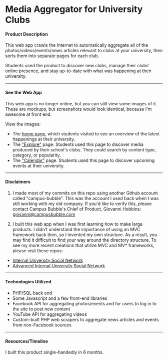 # Media Aggregator for University Clubs

#### Product Description
This web app crawls the Internet to automatically aggregate all of the photos/videos/events/news articles relevant to clubs at your university, then sorts them into separate pages for each club.

Students used the product to discover new clubs, manage their clubs’ online presence, and stay up-to-date with what was happening at their university.

---

#### See the Web App
This web app is no longer online, but you can still view some images of it. These are mockups, but screenshots would look identical, because I'm awesome at front end.

View the images:
- The [home page](https://dmdf3fr77elxm.cloudfront.net/portfolio_assets/62952/pictures/1435028019/original.png), which students visited to see an overview of the latest happenings at their university.
- The ["Explore"](https://dmdf3fr77elxm.cloudfront.net/portfolio_assets/62954/pictures/1435028478/original.png) page. Students used this page to discover media produced by their school's clubs. They could search by content type, category, or popularity.
- The ["Calendar"](https://dmdf3fr77elxm.cloudfront.net/portfolio_assets/62956/pictures/1435028766/original.png) page. Students used this page to discover upcoming events at their university.

---

#### Disclaimers
1. I made most of my commits on this repo using another Github account called "campus-bubble". This was the account I used back when I was still working with my old company. If you'd like to verify this, please contact Campus Bubble's Chief of Product, Giovanni Hobbins: giovanni@campusbubble.com

2. I built this web app when I was first learning how to make large products. I didn’t understand the importance of using an MVC framework back then, so I invented my own structure. As a result, you may find it difficult to find your way around the directory structure. To see my more recent creations that utilize MVC and MV* frameworks, please visit these repos:
  - [Internal University Social Network](https://github.com/ThePatShea/internal-university-social-network)
  - [Advanced Internal University Social Network](https://github.com/ThePatShea/advanced-internal-university-social-network)

---

#### Technologies Utilized
- PHP/SQL back end
- Some Javascript and a few front-end libraries
- Facebook API for aggregating photos/events and for users to log in to the site to post new content
- YouTube API for aggregating videos
- Custom-built PHP web scrapers to aggregate news articles and events from non-Facebook sources

---

#### Resources/Timeline
I built this product single-handedly in 6 months.
